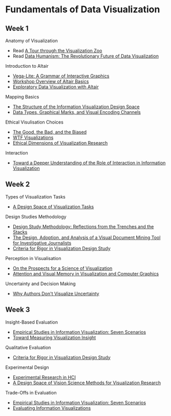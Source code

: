 # Fundamentals of Data Visualization

## Week 1
Anatomy of Visualization 
- Read [A Tour through the Visualization Zoo](https://queue.acm.org/detail.cfm?id=1805128)
- Read [Data Humanism: The Revolutionary Future of Data Visualization](https://www.printmag.com/article/data-humanism-future-of-data-visualization/)

Introduction to Altair
- [Vega-Lite: A Grammar of Interactive Graphics](https://idl.cs.washington.edu/files/2017-VegaLite-InfoVis.pdf)
- [Workshop Overview of Altair Basics](https://github.com/altair-viz/altair-tutorial)
- [Exploratory Data Visualization with Altair](https://altair-viz.github.io/altair-tutorial/README.html)

Mapping Basics
- [The Structure of the Information Visualization Design Space](https://hci.stanford.edu/courses/cs448b/papers/infovis_design_space.pdf)
- [Data Types, Graphical Marks, and Visual Encoding Channels](https://observablehq.com/@uwdata/data-types-graphical-marks-and-visual-encoding-channels)

Ethical Visulisation Choices
- [The Good, the Bad, and the Biased](https://cmci.colorado.edu/visualab/papers/p26-szafir.pdf)
- [WTF Visualizations](https://viz.wtf/)
- [Ethical Dimensions of Visualization Research](https://dl.acm.org/doi/10.1145/3290605.3300418)

Interaction
- [Toward a Deeper Understanding of the Role of Interaction in Information Visualization](https://faculty.cc.gatech.edu/~stasko/papers/infovis07-interaction.pdf)

## Week 2
Types of Visualization Tasks
- [A Design Space of Visualization Tasks](https://cs.au.dk/~hjschulz/pdfs/taskds.pdf)

 Design Studies  Methodology
 - [Design Study Methodology: Reflections from the Trenches and the Stacks](https://www.cs.ubc.ca/labs/imager/tr/2012/dsm/dsm.pdf)
 - [ The Design, Adoption, and Analysis of a Visual Document Mining Tool for Investigative Journalists](https://www.cs.ubc.ca/labs/imager/tr/2012/dsm/dsm.pdf)
 - [Criteria for Rigor in Visualization Design Study](https://openaccess.city.ac.uk/id/eprint/22644/1/Criteria%20for%20Rigor%20in%20Visualization%20Design%20Study.pdf)

Perception in Visualisation 
- [On the Prospects for a Science of Visualization](https://www.researchgate.net/publication/256088685_On_the_Prospects_for_a_Science_of_Visualization)
- [Attention and Visual Memory in Visualization and Computer Graphics](https://www.csc2.ncsu.edu/faculty/healey/download/tvcg.12a.pdf)

Uncertainty and Decision Making 
- [Why Authors Don't Visualize Uncertainty](https://arxiv.org/abs/1908.01697)

## Week 3

Insight-Based Evaluation
- [Empirical Studies in Information Visualization: Seven Scenarios](https://www.researchgate.net/publication/51855553_Empirical_Studies_in_Information_Visualization_Seven_Scenarios)
- [Toward Measuring Visualization Insight](https://citeseerx.ist.psu.edu/viewdoc/download?doi=10.1.1.96.243&rep=rep1&type=pdf)

Qualitative Evaluation
- [Criteria for Rigor in Visualization Design Study](https://ieeexplore.ieee.org/abstract/document/8809711?casa_token=c178RPf7zKIAAAAA:Lddly3hkUMKHDtH3qAuAyeoWDMpYHi5YHMUWGnMothMUc0Bt_k-i2XzziJLCWO7MMCMxJ1E)

Experimental Design
- [Experimental Research in HCI](http://www.nixdell.com/classes/HCI-Spring-2018/Experimental-research.pdf)
- [A Design Space of Vision Science Methods for Visualization Research](https://arxiv.org/abs/2009.06855)

Trade-Offs in Evaluation

- [Empirical Studies in Information Visualization: Seven Scenarios](https://www.researchgate.net/publication/51855553_Empirical_Studies_in_Information_Visualization_Seven_Scenarios)
- [Evaluating Information Visualizations](https://www.researchgate.net/publication/225341442_Evaluating_Information_Visualizations)
